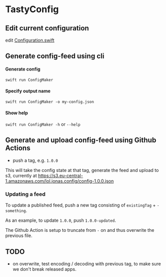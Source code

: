 # TastyConfig


## Edit current configuration

edit [Configuration.swift](Sources/TastyConfig/Configuration.swift)

## Generate config-feed using cli

#### Generate config 
`swift run ConfigMaker`

#### Specify output name
`swift run ConfigMaker -o my-config.json`

#### Show help
`swift run ConfigMaker -h` or `--help`

## Generate and upload config-feed using Github Actions

- push a tag, e.g. `1.0.0`

This will take the config state at that tag, generate the feed and upload to s3, currently at https://s3.eu-central-1.amazonaws.com/lol.jonas.config/config-1.0.0.json

### Updating a feed

To update a published feed, push a new tag consisting of `existingTag` + `-something`.

As an example, to update `1.0.0`, push `1.0.0-updated`.

The Github Action is setup to truncate from `-` on and thus overwrite the previous file.


## TODO

- on overwrite, test encoding / decoding with previous tag, to make sure we don't break released apps.
